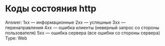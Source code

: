 # Коды состояния http

Answer: 1xx — информационные
2xx — успешные
3xx — перенаправления
4xx — ошибка клиенты (неверный запрос со стороны пользователя)
5xx — ошибка сервера (все ошибки со стороны сервера)
Type: Web